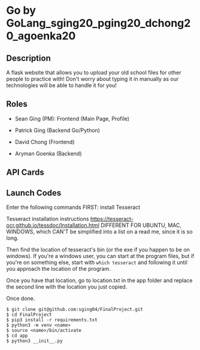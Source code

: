 # Go by GoLang_sging20_pging20_dchong20_agoenka20

## Description
A flask website that allows you to upload your old school files for other people to practice with! Don't worry about typing it in manually as our technologies will be able to handle it for you!

## Roles
- Sean Ging (PM): Frontend (Main Page, Profile)
- Patrick Ging (Backend Go/Python)
- David Chong (Frontend)
    
- Aryman Goenka (Backend)

## API Cards

## Launch Codes
Enter the following commands
FIRST:
install Tesseract

Tesseract installation instructions 
https://tesseract-ocr.github.io/tessdoc/Installation.html
DIFFERENT FOR UBUNTU, MAC, WINDOWS, which CAN'T be simplified into a list on a read me, since it is so long.

Then find the location of tesseract's bin (or the exe if you happen to be on windows). If you're a windows user, you can start at the program files, but if you're on something else, start with ```which tesseract``` and following it until you approach the location of the program.

Once you have that location, go to location.txt in the app folder and replace the second line with the location you just copied.

Once done.

```
$ git clone git@github.com:sging04/FinalProject.git
$ cd FinalProject
$ pip3 install -r requirements.txt
$ python3 -m venv <name>
$ source <name>/bin/activate
$ cd app
$ python3 __init__.py
```
